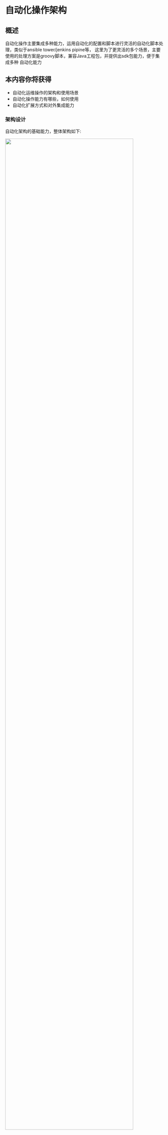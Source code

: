 # 自动化操作架构

## 概述

自动化操作主要集成多种能力，运用自动化的配置和脚本进行灵活的自动化脚本处理，类似于ansible tower/jenkins pipine等，
这里为了更灵活的多个场景，主要使用的处理方案是groovy脚本，兼容Java工程包，并提供出sdk包能力，便于集成多种
自动化能力

## 本内容你将获得

- 自动化运维操作的架构和使用场景
- 自动化操作能力有哪些，如何使用
- 自动化扩展方式和对外集成能力

### 架构设计

自动化架构的基础能力，整体架构如下:

<img src="/platform/acp_operation.jpg" width="90%" />

架构描述:

- 通过acp-operation服务进行整体的中转
- 提供SaaS化的租户能力和配置能力
- 集成Sdk配置和多种自动化模板

### 功能管理

| 功能       | 描述                                       | 状态   | 备注                                        |
|------------|--------------------------------------------|--------|---------------------------------------------|
| 仪盘表     | 任务的统计和分析                           | 完成   |                                             |
| 任务定义   | 定义任务的脚本和执行配置                   | 完成   |                                             |
| 自动任务   | 任务执行记录                               | 完成   |                                             |
| 自动化模板 |                                            | 完成   | 这里主要集成git进行模板管理，便于团队内部化 |
| 自动化分类 |                                            | 完成   |                                             |
| 密钥配置   | 新的接口或者服务可以注册到网关上面         | 完成   |                                             |
| 文件管理   | 集成任务需要的相关文件，比如一些可视化文件 | 进行中 |                                             |
| 引擎配置   | 相关脚本的位置配置                         | 完成   | 这里主要集成ansible/shell                   |
|            |                                            |        |                                             |

## 其它

- 无
